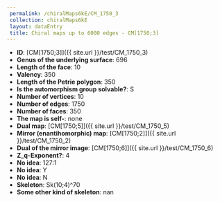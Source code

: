 ```yaml
--- 
 permalink: /chiralMaps6kE/CM_1750_3 
 collection: chiralMaps6kE
 layout: dataEntry
 title: Chiral maps up to 6000 edges - CM[1750;3]
---
```


- **ID**: [CM[1750;3]]({{ site.url }}/test/CM_1750_3)
- **Genus of the underlying surface**: 696
- **Length of the face**: 10
- **Valency**: 350
- **Length of the Petrie polygon**: 350
- **Is the automorphism group solvable?**: S
- **Number of vertices**: 10
- **Number of edges**: 1750
- **Number of faces**: 350
- **The map is self-**: none
- **Dual map**: [CM[1750;5]]({{ site.url }}/test/CM_1750_5)
- **Mirror (enantihomorphic) map**: [CM[1750;2]]({{ site.url }}/test/CM_1750_2)
- **Dual of the mirror image**: [CM[1750;6]]({{ site.url }}/test/CM_1750_6)
- **Z_q-Exponent?**: 4
- **No idea**:  127:1
- **No idea**: Y
- **No idea**: N
- **Skeleton**: Sk(10;4)^70
- **Some other kind of skeleton**: nan
